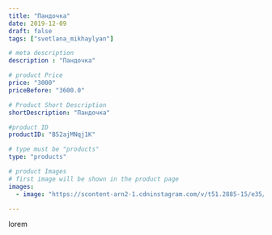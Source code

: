 ```yaml
---
title: "Пандочка"
date: 2019-12-09
draft: false
tags: ["svetlana_mikhaylyan"]

# meta description
description : "Пандочка"

# product Price
price: "3000"
priceBefore: "3600.0"

# Product Short Description
shortDescription: "Пандочка"

#product ID
productID: "B52ajMNqj1K"

# type must be "products"
type: "products"

# product Images
# first image will be shown in the product page
images:
  - image: "https://scontent-arn2-1.cdninstagram.com/v/t51.2885-15/e35/72223153_987041654984510_5644877896618040554_n.jpg?se=7&tp=1&_nc_ht=scontent-arn2-1.cdninstagram.com&_nc_cat=102&_nc_ohc=5f50ObZuUk4AX8TdIyd&oh=b8af0e05ed15d0b4d9f7ae4d4486d965&oe=6073ABF8&ig_cache_key=MjE5NTA1ODYzNTg5NDgzMjQ1OA%3D%3D.2"

---
```

lorem
